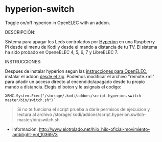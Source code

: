 
hyperion-switch
========

Toggle on/off hyperion in OpenELEC with an addon.



DESCRIPCIÓN:

Sistema para apagar los Leds controlados por [Hyperion](https://github.com/tvdzwan/hyperion) en una Raspberry Pi desde el menu de Kodi y desde el mando a distancia de tu TV.
El sistema ha sido probado en OpeneELEC 4, 5, 6, 7 y LibreELEC 7.

INSTRUCCIONES:

Despues de instalar hyperion segun las [instrucciones para OpenELEC](https://hyperion-project.org/wiki/2-Installation), instalar el addon [desde el zip](https://github.com/bite-your-idols/script.hyperion.switch/releases/download/v0.0.1/script.hyperion.switch.v0.0.1.zip).
Podemos modificar el archivo "remote.xml" para añadir un acceso directo al encendido/apagado desde tu propio mando a distancia. Elegis el boton y le asignais el codigo:
```
XBMC.System.Exec("/storage/.kodi/addons/script.hyperion.switch-master/bin/switch.sh")`
```

> Si no te funciona el script prueba a darle permisos de ejecucion y lectura al archivo /storage/.kodi/addons/script.hyperion.switch-master/bin/switch.sh


+ información: http://www.elotrolado.net/hilo_hilo-oficial-movimiento-ambilight-eol_1036973
